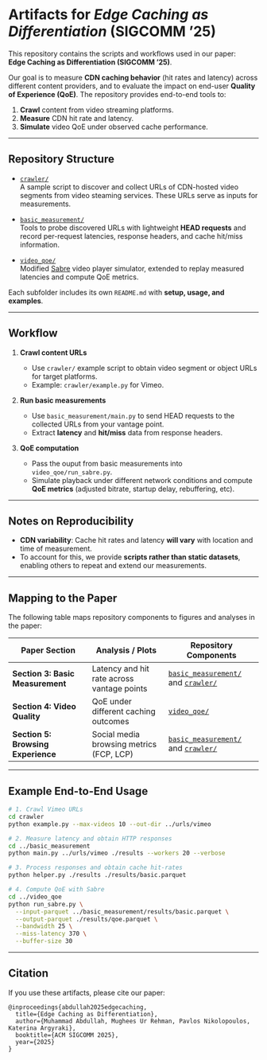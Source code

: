 # Artifacts for *Edge Caching as Differentiation* (SIGCOMM ’25)

This repository contains the scripts and workflows used in our paper:  
**Edge Caching as Differentiation (SIGCOMM ’25)**.

Our goal is to measure **CDN caching behavior** (hit rates and latency) across different content providers, and to evaluate the impact on end-user **Quality of Experience (QoE)**. The repository provides end-to-end tools to:

1. **Crawl** content from video streaming platforms.  
2. **Measure** CDN hit rate and latency.  
3. **Simulate** video QoE under observed cache performance.

---

## Repository Structure

- [`crawler/`](./crawler)  
  A sample script to discover and collect URLs of CDN-hosted video segments from video steaming services. These URLs serve as inputs for measurements.  

- [`basic_measurement/`](./basic_measurement)  
  Tools to probe discovered URLs with lightweight **HEAD requests** and record per-request latencies, response headers, and cache hit/miss information.

- [`video_qoe/`](./video_qoe)  
  Modified [Sabre](https://github.com/UMass-LIDS/sabre) video player simulator, extended to replay measured latencies and compute QoE metrics.  

Each subfolder includes its own `README.md` with **setup, usage, and examples**.

---

## Workflow

1. **Crawl content URLs**  
   - Use `crawler/` example script to obtain video segment or object URLs for target platforms. 
   - Example: `crawler/example.py` for Vimeo.  

2. **Run basic measurements**  
   - Use `basic_measurement/main.py` to send HEAD requests to the collected URLs from your vantage point.  
   - Extract **latency** and **hit/miss** data from response headers.

3. **QoE computation**  
   - Pass the ouput from basic measurements into `video_qoe/run_sabre.py`.  
   - Simulate playback under different network conditions and compute **QoE metrics** (adjusted bitrate, startup delay, rebuffering, etc).  

---

## Notes on Reproducibility

- **CDN variability**: Cache hit rates and latency **will vary** with location and time of measurement.  
- To account for this, we provide **scripts rather than static datasets**, enabling others to repeat and extend our measurements.  

---

## Mapping to the Paper

The following table maps repository components to figures and analyses in the paper:

| Paper Section | Analysis / Plots | Repository Components |
|---------------|------------------|------------------------|
| **Section 3: Basic Measurement** | Latency and hit rate across vantage points | [`basic_measurement/`](./basic_measurement) and [`crawler/`](./crawler) |
| **Section 4: Video Quality** | QoE under different caching outcomes | [`video_qoe/`](./video_qoe) |
| **Section 5: Browsing Experience** | Social media browsing metrics (FCP, LCP) | [`basic_measurement/`](./basic_measurement) and [`crawler/`](./crawler) |

---

## Example End-to-End Usage

```bash
# 1. Crawl Vimeo URLs
cd crawler
python example.py --max-videos 10 --out-dir ../urls/vimeo

# 2. Measure latency and obtain HTTP responses
cd ../basic_measurement
python main.py ../urls/vimeo ./results --workers 20 --verbose

# 3. Process responses and obtain cache hit-rates
python helper.py ./results ./results/basic.parquet

# 4. Compute QoE with Sabre
cd ../video_qoe
python run_sabre.py \
  --input-parquet ../basic_measurement/results/basic.parquet \
  --output-parquet ./results/qoe.parquet \
  --bandwidth 25 \
  --miss-latency 370 \
  --buffer-size 30
```

---

## Citation

If you use these artifacts, please cite our paper:

```
@inproceedings{abdullah2025edgecaching,
  title={Edge Caching as Differentiation},
  author={Muhammad Abdullah, Mughees Ur Rehman, Pavlos Nikolopoulos, Katerina Argyraki},
  booktitle={ACM SIGCOMM 2025},
  year={2025}
}
```